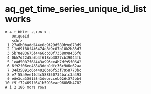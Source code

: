 # aq_get_time_series_unique_id_list works

    # A tibble: 2,196 x 1
       UniqueId                        
       <chr>                           
     1 27a6b0badd044e0c9b29d589b9e078d9
     2 11e69f80f4d6474e8f9c07b10b2b83d7
     3 5b70e83675d4466cb50f7358098435f0
     4 0bb7d22d5a6b4f618cb3827cb39044fb
     5 1e8d5087f68443a995ee4b7df95f0642
     6 6f92f06ee42843ddb1dfc36c906e62aa
     7 34d35091c6b44026b66f53f7958773bc
     8 e7f55a9ee10d4c588650734ba1c3a493
     9 e8e3ca35914843debccceb626c575bb4
    10 f91f724691f641b5916eac960b5b4782
    # i 2,186 more rows

